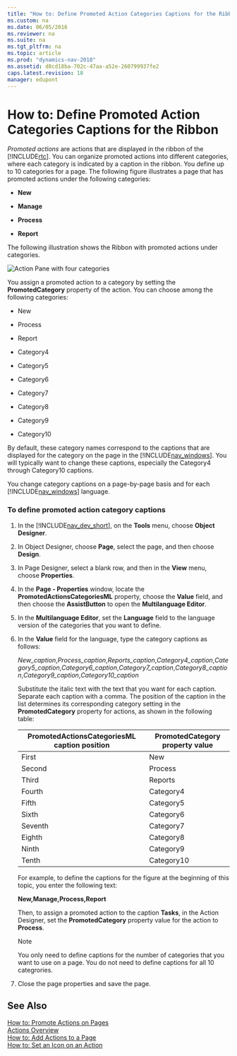 ```yaml
---
title: "How to: Define Promoted Action Categories Captions for the Ribbon"
ms.custom: na
ms.date: 06/05/2016
ms.reviewer: na
ms.suite: na
ms.tgt_pltfrm: na
ms.topic: article
ms.prod: "dynamics-nav-2018"
ms.assetid: d8cd18ba-702c-47aa-a52e-260799937fe2
caps.latest.revision: 18
manager: edupont
---
```

# How to: Define Promoted Action Categories Captions for the Ribbon
*Promoted actions* are actions that are displayed in the ribbon of the [!INCLUDE[rtc](includes/rtc_md.md)]. You can organize promoted actions into different categories, where each category is indicated by a caption in the ribbon. You define up to 10 categories for a page. The following figure illustrates a page that has promoted actions under the following categories:  
  
-   **New**  
  
-   **Manage**  
  
-   **Process**  
  
-   **Report**  
  
 The following illustration shows the Ribbon with promoted actions under categories.  
  
 ![Action Pane with four categories](media/NAV_RTC_ActionPane_CustomCategories.png "NAV\_RTC\_ActionPane\_CustomCategories")  
  
 You assign a promoted action to a category by setting the **PromotedCategory** property of the action. You can choose among the following categories:  
  
-   New  
  
-   Process  
  
-   Report  
  
-   Category4  
  
-   Category5  
  
-   Category6  
  
-   Category7  
  
-   Category8  
  
-   Category9  
  
-   Category10  
  
 By default, these category names correspond to the captions that are displayed for the category on the page in the [!INCLUDE[nav_windows](includes/nav_windows_md.md)]. You will typically want to change these captions, especially the Category4 through Category10 captions.  
  
 You change category captions on a page-by-page basis and for each [!INCLUDE[nav_windows](includes/nav_windows_md.md)] language.  
  
### To define promoted action category captions  
  
1.  In the [!INCLUDE[nav_dev_short](includes/nav_dev_short_md.md)], on the **Tools** menu, choose **Object Designer**.  
  
2.  In Object Designer, choose **Page**, select the page, and then choose **Design**.  
  
3.  In Page Designer, select a blank row, and then in the **View** menu, choose **Properties**.  
  
4.  In the **Page - Properties** window, locate the **PromotedActionsCategoriesML** property, choose the **Value** field, and then choose the **AssistButton** to open the **Multilanguage Editor**.  
  
5.  In the **Multilanguage Editor**, set the **Language** field to the language version of the categories that you want to define.  
  
6.  In the **Value** field for the language, type the category captions as follows:  
  
     *New\_caption*,*Process\_caption*,*Reports\_caption*,*Category4\_caption*,*Category5\_caption*,*Category6\_caption*,*Category7\_caption*,*Category8\_caption*,*Category9\_caption*,*Category10\_caption*  
  
     Substitute the italic text with the text that you want for each caption. Separate each caption with a comma. The position of the caption in the list determines its corresponding category setting in the **PromotedCategory** property for actions, as shown in the following table:  
  
    |**PromotedActionsCategoriesML** caption position|**PromotedCategory** property value|  
    |------------------------------------------------------|-----------------------------------------|  
    |First|New|  
    |Second|Process|  
    |Third|Reports|  
    |Fourth|Category4|  
    |Fifth|Category5|  
    |Sixth|Category6|  
    |Seventh|Category7|  
    |Eighth|Category8|  
    |Ninth|Category9|  
    |Tenth|Category10|  
  
     For example, to define the captions for the figure at the beginning of this topic, you enter the following text:  
  
     **New,Manage,Process,Report**  
  
     Then, to assign a promoted action to the caption **Tasks**, in the Action Designer, set the **PromotedCategory** property value for the action to **Process**.  
  
    > [!NOTE]  
    >  You only need to define captions for the number of categories that you want to use on a page. You do not need to define captions for all 10 categrories.  
  
7.  Close the page properties and save the page.  
  
## See Also  
 [How to: Promote Actions on Pages](How-to--Promote-Actions-on-Pages.md)   
 [Actions Overview](Actions-Overview.md)   
 [How to: Add Actions to a Page](How-to--Add-Actions-to-a-Page.md)   
 [How to: Set an Icon on an Action](How-to--Set-an-Icon-on-an-Action.md)
